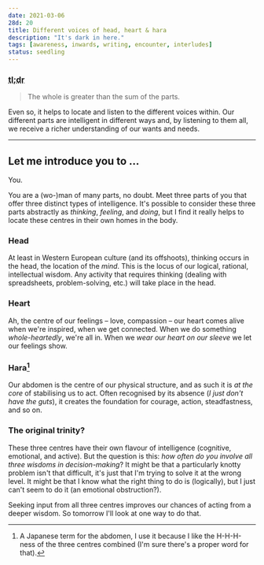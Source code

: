 ```yaml
---
date: 2021-03-06
28d: 20
title: Different voices of head, heart & hara
description: "It's dark in here."
tags: [awareness, inwards, writing, encounter, interludes]
status: seedling
---
```


### <abbr title="Too long; didn't read">tl;dr</abbr>

> The whole is greater than the sum of the parts.

Even so, it helps to locate and listen to the different voices within. Our different parts are intelligent in different ways and, by listening to them all, we receive a richer understanding of our wants and needs.

---

## Let me introduce you to ...

You.

You are a (wo-)man of many parts, no doubt. Meet three parts of you that offer three distinct types of intelligence. It's possible to consider these three parts abstractly as _thinking_, _feeling_, and _doing_, but I find it really helps to locate these centres in their own homes in the body.

### Head

At least in Western European culture (and its offshoots), thinking occurs in the head, the location of the _mind_. This is the locus of our logical, rational, intellectual wisdom. Any activity that requires thinking (dealing with spreadsheets, problem-solving, etc.) will take place in the head.

### Heart

Ah, the centre of our feelings – love, compassion – our heart comes alive when we're inspired, when we get connected. When we do something _whole-heartedly_, we're all in. When we _wear our heart on our sleeve_ we let our feelings show.

### Hara[^fn-hara]

[^fn-hara]: A Japanese term for the abdomen, I use it because I like the H-H-H-ness of the three centres combined (I'm sure there's a proper word for that).

Our abdomen is the centre of our physical structure, and as such it is _at the core_ of stabilising us to act. Often recognised by its absence (_I just don't have the guts_), it creates the foundation for courage, action, steadfastness, and so on.

### The original trinity?

These three centres have their own flavour of intelligence (cognitive, emotional, and active). But the question is this: _how often do you involve all three wisdoms in decision-making_? It might be that a particularly knotty problem isn't that difficult, it's just that I'm trying to solve it at the wrong level. It might be that I know what the right thing to do is (logically), but I just can't seem to do it (an emotional obstruction?).

<!--

We had a serious water leak a while ago, so we now have plumbing, electricity, and re-decorating to deal with. Three specialities. We might be very lucky finding a multi-talented handyperson, but the likelihood is we will need contributions from three domain-specific experts.



Why is our _whole_ being any different?

-->

Seeking input from all three centres improves our chances of acting from a deeper wisdom. So tomorrow I'll look at one way to do that.
